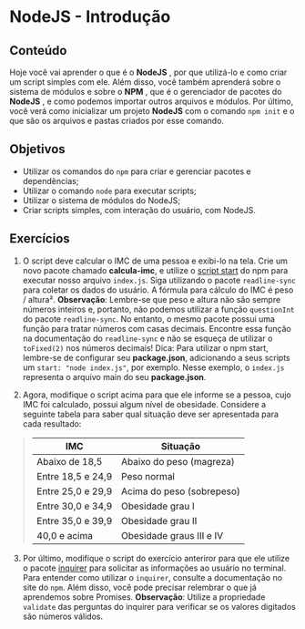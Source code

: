 # NodeJS - Introdução
## Conteúdo
Hoje você vai aprender o que é o **NodeJS** , por que utilizá-lo e como criar um script simples com ele. Além disso, você também aprenderá sobre o sistema de módulos e sobre o **NPM** , que é o gerenciador de pacotes do **NodeJS** , e como podemos importar outros arquivos e módulos. Por último, você verá como inicializar um projeto **NodeJS** com o comando `npm init` e o que são os arquivos e pastas criados por esse comando.
## Objetivos
- Utilizar os comandos do `npm` para criar e gerenciar pacotes e dependências;
- Utilizar o comando `node` para executar scripts;
- Utilizar o sistema de módulos do NodeJS;
- Criar scripts simples, com interação do usuário, com NodeJS.
## Exercícios
1. O script deve calcular o IMC de uma pessoa e exibi-lo na tela. Crie um novo pacote chamado **calcula-imc**, e utilize o [script start](https://docs.npmjs.com/cli/v7/commands/npm-start) do npm para executar nosso arquivo `index.js`. Siga utilizando o pacote `readline-sync` para coletar os dados do usuário. A fórmula para cálculo do IMC é peso / altura².
__Observação__: Lembre-se que peso e altura não são sempre números inteiros e, portanto, não podemos utilizar a função `questionInt` do pacote `readline-sync`. No entanto, o mesmo pacote possui uma função para tratar números com casas decimais. Encontre essa função na documentação do `readline-sync` e não se esqueça de utilizar o `toFixed(2)` nos números decimais! Dica: Para utilizar o npm start, lembre-se de configurar seu **package.json**, adicionando a seus scripts um `start: "node index.js"`, por exemplo. Nesse exemplo, o `index.js` representa o arquivo main do seu **package.json**.

2. Agora, modifique o script acima para que ele informe se a pessoa, cujo IMC foi calculado, possui algum nível de obesidade. Considere a seguinte tabela para saber qual situação deve ser apresentada para cada resultado:

>  | IMC | Situação |
>  |---|---|
>  | Abaixo de 18,5 | Abaixo do peso (magreza) |
>  | Entre 18,5 e 24,9 | Peso normal |
>  | Entre 25,0 e 29,9 | Acima do peso (sobrepeso) |
>  | Entre 30,0 e 34,9 | Obesidade grau I |
>  | Entre 35,0 e 39,9 | Obesidade grau II |
>  | 40,0 e acima | Obesidade graus III e IV |


3. Por último, modifique o script do exercício anteriror para que ele utilize o pacote [inquirer](https://www.npmjs.com/package/inquirer) para solicitar as informações ao usuário no terminal. Para entender como utilizar o `inquirer`, consulte a documentação no site do `npm`. Além disso, você pode precisar relembrar o que já aprendemos sobre Promises.
**Observação**: Utilize a propriedade `validate` das perguntas do inquirer para verificar se os valores digitados são números válidos.